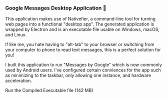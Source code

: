 ### Google Messages Desktop Application 💬

This application makes use of Nativefier, a command-line tool for turning web pages into a functional "desktop app".
The generated application is wrapped by Electron and is an executable file usable on Windows, macOS, and Linux.

If like me, you hate having to "alt-tab" to your browser or switching from your computer to phone to read text messages, this is a perfect solution for you!

I built this application to run "Messages by Google" which is now commonly used by Android users. I've configured certain conviences for the app such as minimizing to the taskbar, only allowing one instance, and hardware acceleration.

Run the Compiled Executable file (142 MB)